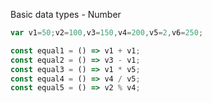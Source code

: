 Basic data types - Number

```js
var v1=50;v2=100,v3=150,v4=200,v5=2,v6=250;

const equal1 = () => v1 + v1;
const equal2 = () => v3 - v1;
const equal3 = () => v1 * v5;
const equal4 = () => v4 / v5;
const equal5 = () => v2 % v4;
```
